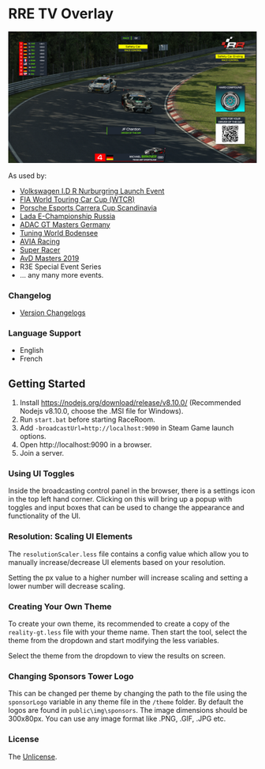 # RRE TV Overlay

![alt text](public/img/overlay2.png "Logo Title Text 1")

As used by:

* [Volkswagen I.D R Nurburgring Launch Event](https://www.gtplanet.net/volkswagen-partners-with-raceroom-for-id-r-nurburgring-competition/)
* [FIA World Touring Car Cup (WTCR)](https://www.fiawtcr.com/esports-wtcr/)
* [Porsche Esports Carrera Cup Scandinavia](https://www.carreracup.se/esports/)
* [Lada E-Championship Russia](https://www.lada.ru/press-releases/116243.html)
* [ADAC GT Masters Germany](https://www.adac-gt-masters.de/uk)
* [Tuning World Bodensee](https://www.raceroom.com/en/raceroom-esports-event-at-the-tuning-world-bodensee-2019/)
* [AVIA Racing](https://www.avia-racing.de/nc/startseite.html)
* [Super Racer](http://www.super-racer.me/)
* [AvD Masters 2019](https://www.avd.de/)
* R3E Special Event Series
* ... any many more events.

### Changelog
* [Version Changelogs](changelog.md)

### Language Support
* English
* French

## Getting Started
1. Install https://nodejs.org/download/release/v8.10.0/ (Recommended Nodejs v8.10.0, choose the .MSI file for Windows).
2. Run `start.bat` before starting RaceRoom.
3. Add `-broadcastUrl=http://localhost:9090` in Steam Game launch options.
4. Open http://localhost:9090 in a browser.
5. Join a server.

### Using UI Toggles
Inside the broadcasting control panel in the browser, there is a settings icon in the top left hand corner. Clicking on this will bring up a popup with toggles and input boxes that can be used to change the appearance and functionality of the UI.

### Resolution: Scaling UI Elements
The `resolutionScaler.less` file contains a config value which allow you to manually increase/decrease UI elements based on your resolution.

Setting the px value to a higher number will increase scaling and setting a lower number will decrease scaling.

### Creating Your Own Theme
To create your own theme, its recommended to create a copy of the `reality-gt.less` file with your theme name. Then start the tool, select the theme from the dropdown and start modifying the less variables.

Select the theme from the dropdown to view the results on screen.

### Changing Sponsors Tower Logo
This can be changed per theme by changing the path to the file using the `sponsorLogo` variable in any theme file in the `/theme` folder. By default the logos are found in `public\img\sponsors`. The image dimensions should be 300x80px. You can use any image format like .PNG, .GIF, .JPG etc.

### License
The [Unlicense](LICENSE).
